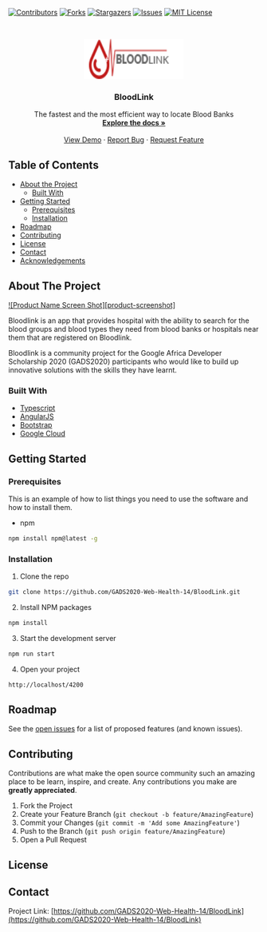 <!-- PROJECT SHIELDS -->
<!--
*** I'm using markdown "reference style" links for readability.
*** Reference links are enclosed in brackets [ ] instead of parentheses ( ).
*** See the bottom of this document for the declaration of the reference variables
*** for contributors-url, forks-url, etc. This is an optional, concise syntax you may use.
*** https://www.markdownguide.org/basic-syntax/#reference-style-links
-->
[![Contributors][contributors-shield]][contributors-url]
[![Forks][forks-shield]][forks-url]
[![Stargazers][stars-shield]][stars-url]
[![Issues][issues-shield]][issues-url]
[![MIT License][license-shield]][license-url]



<!-- PROJECT LOGO -->
<br />
<p align="center">
  <a href="https://github.com/GADS2020-Web-Health-14/BloodLink">
    <img src="src/assets/img/logo.png" alt="Logo" width="200" height="80">
  </a>

  <h3 align="center">BloodLink</h3>

  <p align="center">
    The fastest and the most efficient way to locate Blood Banks
    <br />
    <a href="https://github.com/GADS2020-Web-Health-14/BloodLink"><strong>Explore the docs »</strong></a>
    <br />
    <br />
    <a href="https://github.com/GADS2020-Web-Health-14/BloodLink">View Demo</a>
    ·
    <a href="https://github.com/GADS2020-Web-Health-14/BloodLink/issues">Report Bug</a>
    ·
    <a href="https://github.com/GADS2020-Web-Health-14/BloodLink/issues">Request Feature</a>
  </p>
</p>



<!-- TABLE OF CONTENTS -->
## Table of Contents

* [About the Project](#about-the-project)
  * [Built With](#built-with)
* [Getting Started](#getting-started)
  * [Prerequisites](#prerequisites)
  * [Installation](#installation)
* [Roadmap](#roadmap)
* [Contributing](#contributing)
* [License](#license)
* [Contact](#contact)
* [Acknowledgements](#acknowledgements)



<!-- ABOUT THE PROJECT -->
## About The Project

[![Product Name Screen Shot][product-screenshot]](https://example.com)

Bloodlink is an app that provides hospital with the ability to search for the blood groups and blood types they need from blood banks or hospitals near them that are registered on Bloodlink.

Bloodlink is a community project for the Google Africa Developer Scholarship 2020 (GADS2020) participants who would
like to build up innovative solutions with the skills they have learnt.

### Built With

* [Typescript](https://typescriptlang.org)
* [AngularJS](https://angular.io)
* [Bootstrap](https://getbootstrap.com)
* [Google Cloud](https://cloud.google.com)

<!-- GETTING STARTED -->
## Getting Started

### Prerequisites

This is an example of how to list things you need to use the software and how to install them.
* npm
```sh
npm install npm@latest -g
```

### Installation

1. Clone the repo
```sh
git clone https://github.com/GADS2020-Web-Health-14/BloodLink.git
```
2. Install NPM packages
```sh
npm install
```
3. Start the development server
```sh
npm run start 
```
4. Open your project
```sh
http://localhost/4200
```

<!-- ROADMAP -->
## Roadmap

See the [open issues](https://github.com//GADS2020-Web-Health-14/BloodLink/issues) for a list of proposed features (and known issues).



<!-- CONTRIBUTING -->
## Contributing

Contributions are what make the open source community such an amazing place to be learn, inspire, and create. Any contributions you make are **greatly appreciated**.

1. Fork the Project
2. Create your Feature Branch (`git checkout -b feature/AmazingFeature`)
3. Commit your Changes (`git commit -m 'Add some AmazingFeature'`)
4. Push to the Branch (`git push origin feature/AmazingFeature`)
5. Open a Pull Request



<!-- LICENSE -->
## License

<!-- Distributed under the MIT License. See `LICENSE` for more information. -->



<!-- CONTACT -->
## Contact

Project Link: [https://github.com/GADS2020-Web-Health-14/BloodLink](https://github.com/GADS2020-Web-Health-14/BloodLink)



<!-- ACKNOWLEDGEMENTS -->
<!-- ## Acknowledgements
* [GitHub Emoji Cheat Sheet](https://www.webpagefx.com/tools/emoji-cheat-sheet)
* [Img Shields](https://shields.io)
* [Choose an Open Source License](https://choosealicense.com)
* [GitHub Pages](https://pages.github.com)
* [Animate.css](https://daneden.github.io/animate.css)
* [Loaders.css](https://connoratherton.com/loaders)
* [Slick Carousel](https://kenwheeler.github.io/slick)
* [Smooth Scroll](https://github.com/cferdinandi/smooth-scroll)
* [Sticky Kit](http://leafo.net/sticky-kit)
* [JVectorMap](http://jvectormap.com)
* [Font Awesome](https://fontawesome.com) -->



<!-- MARKDOWN LINKS & IMAGES -->
<!-- https://www.markdownguide.org/basic-syntax/#reference-style-links -->
[contributors-shield]: https://img.shields.io/github/contributors/GADS2020-Web-Health-14/BloodLink.svg?style=flat-square
[contributors-url]: https://github.com/GADS2020-Web-Health-14/BloodLink/graphs/contributors
[forks-shield]: https://img.shields.io/github/forks/GADS2020-Web-Health-14/BloodLink.svg?style=flat-square
[forks-url]: https://github.com/GADS2020-Web-Health-14/BloodLink/network/members
[stars-shield]: https://img.shields.io/github/stars/GADS2020-Web-Health-14/BloodLink.svg?style=flat-square
[stars-url]: https://github.com/GADS2020-Web-Health-14/BloodLink/stargazers
[issues-shield]: https://img.shields.io/github/issues/GADS2020-Web-Health-14/BloodLink.svg?style=flat-square
[issues-url]: https://github.com/GADS2020-Web-Health-14/BloodLink/issues
[license-shield]: https://img.shields.io/github/license/GADS2020-Web-Health-14/BloodLink.svg?style=flat-square
[license-url]: https://github.com/GADS2020-Web-Health-14/BloodLink/blob/master/LICENSE.txt